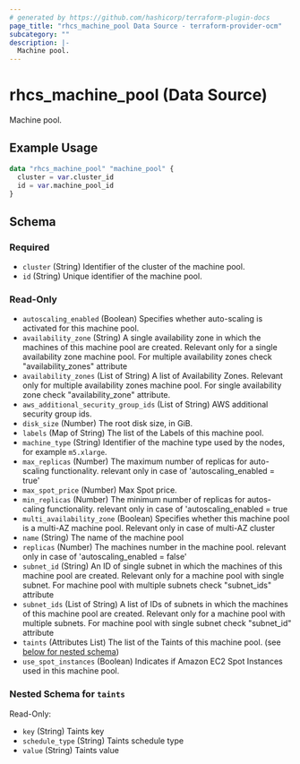 ```yaml
---
# generated by https://github.com/hashicorp/terraform-plugin-docs
page_title: "rhcs_machine_pool Data Source - terraform-provider-ocm"
subcategory: ""
description: |-
  Machine pool.
---
```


# rhcs_machine_pool (Data Source)

Machine pool.

## Example Usage

```terraform
data "rhcs_machine_pool" "machine_pool" {
  cluster = var.cluster_id
  id = var.machine_pool_id
}
```

<!-- schema generated by tfplugindocs -->
## Schema

### Required

- `cluster` (String) Identifier of the cluster of the machine pool.
- `id` (String) Unique identifier of the machine pool.

### Read-Only

- `autoscaling_enabled` (Boolean) Specifies whether auto-scaling is activated for this machine pool.
- `availability_zone` (String) A single availability zone in which the machines of this machine pool are created. Relevant only for a single availability zone machine pool. For multiple availability zones check "availability_zones" attribute
- `availability_zones` (List of String) A list of Availability Zones. Relevant only for multiple availability zones machine pool. For single availability zone check "availability_zone" attribute.
- `aws_additional_security_group_ids` (List of String) AWS additional security group ids.
- `disk_size` (Number) The root disk size, in GiB.
- `labels` (Map of String) The list of the Labels of this machine pool.
- `machine_type` (String) Identifier of the machine type used by the nodes, for example `m5.xlarge`.
- `max_replicas` (Number) The maximum number of replicas for auto-scaling functionality. relevant only in case of 'autoscaling_enabled = true'
- `max_spot_price` (Number) Max Spot price.
- `min_replicas` (Number) The minimum number of replicas for autos-caling functionality. relevant only in case of 'autoscaling_enabled = true
- `multi_availability_zone` (Boolean) Specifies whether this machine pool is a multi-AZ machine pool. Relevant only in case of multi-AZ cluster
- `name` (String) The name of the machine pool
- `replicas` (Number) The machines number in the machine pool. relevant only in case of 'autoscaling_enabled = false'
- `subnet_id` (String) An ID of single subnet in which the machines of this machine pool are created. Relevant only for a machine pool with single subnet. For machine pool with multiple subnets check "subnet_ids" attribute
- `subnet_ids` (List of String) A list of IDs of subnets in which the machines of this machine pool are created. Relevant only for a machine pool with multiple subnets. For machine pool with single subnet check "subnet_id" attribute
- `taints` (Attributes List) The list of the Taints of this machine pool. (see [below for nested schema](#nestedatt--taints))
- `use_spot_instances` (Boolean) Indicates if Amazon EC2 Spot Instances used in this machine pool.

<a id="nestedatt--taints"></a>
### Nested Schema for `taints`

Read-Only:

- `key` (String) Taints key
- `schedule_type` (String) Taints schedule type
- `value` (String) Taints value
